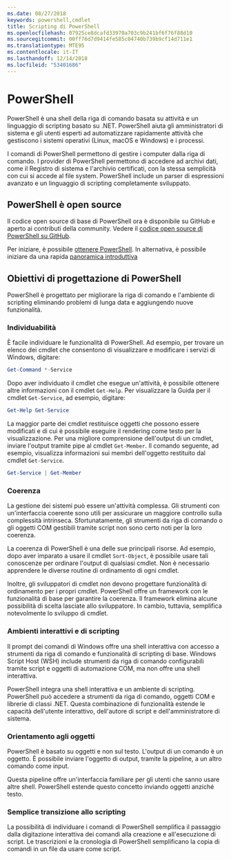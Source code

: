 ```yaml
---
ms.date: 08/27/2018
keywords: powershell,cmdlet
title: Scripting di PowerShell
ms.openlocfilehash: 07925ce8dcafd33970a703c9b241bf6f76f88d10
ms.sourcegitcommit: 00ff76d7d9414fe585c04740b739b9cf14d711e1
ms.translationtype: MTE95
ms.contentlocale: it-IT
ms.lasthandoff: 12/14/2018
ms.locfileid: "53401686"
---
```

# <a name="powershell"></a>PowerShell

PowerShell è una shell della riga di comando basata su attività e un linguaggio di scripting basato su .NET.
PowerShell aiuta gli amministratori di sistema e gli utenti esperti ad automatizzare rapidamente attività che gestiscono i sistemi operativi (Linux, macOS e Windows) e i processi.

I comandi di PowerShell permettono di gestire i computer dalla riga di comando. I provider di PowerShell permettono di accedere ad archivi dati, come il Registro di sistema e l'archivio certificati, con la stessa semplicità con cui si accede al file system. PowerShell include un parser di espressioni avanzato e un linguaggio di scripting completamente sviluppato.

## <a name="powershell-is-open-source"></a>PowerShell è open source

Il codice open source di base di PowerShell ora è disponibile su GitHub e aperto ai contributi della community.
Vedere il [codice open source di PowerShell su GitHub](https://github.com/powershell/powershell).

Per iniziare, è possibile [ottenere PowerShell](https://github.com/PowerShell/PowerShell#get-powershell).
In alternativa, è possibile iniziare da una rapida [panoramica introduttiva](https://github.com/PowerShell/PowerShell/blob/master/docs/learning-powershell)

## <a name="powershell-design-goals"></a>Obiettivi di progettazione di PowerShell

PowerShell è progettato per migliorare la riga di comando e l'ambiente di scripting eliminando problemi di lunga data e aggiungendo nuove funzionalità.

### <a name="discoverability"></a>Individuabilità

È facile individuare le funzionalità di PowerShell. Ad esempio, per trovare un elenco dei cmdlet che consentono di visualizzare e modificare i servizi di Windows, digitare:

```powershell
Get-Command *-Service
```

Dopo aver individuato il cmdlet che esegue un'attività, è possibile ottenere altre informazioni con il cmdlet `Get-Help`. Per visualizzare la Guida per il cmdlet `Get-Service`, ad esempio, digitare:

```powershell
Get-Help Get-Service
```

La maggior parte dei cmdlet restituisce oggetti che possono essere modificati e di cui è possibile eseguire il rendering come testo per la visualizzazione. Per una migliore comprensione dell'output di un cmdlet, inviare l'output tramite pipe al cmdlet `Get-Member`. Il comando seguente, ad esempio, visualizza informazioni sui membri dell'oggetto restituito dal cmdlet `Get-Service`.

```powershell
Get-Service | Get-Member
```

### <a name="consistency"></a>Coerenza

La gestione dei sistemi può essere un'attività complessa. Gli strumenti con un'interfaccia coerente sono utili per assicurare un maggiore controllo sulla complessità intrinseca. Sfortunatamente, gli strumenti da riga di comando o gli oggetti COM gestibili tramite script non sono certo noti per la loro coerenza.

La coerenza di PowerShell è una delle sue principali risorse. Ad esempio, dopo aver imparato a usare il cmdlet `Sort-Object`, è possibile usare tali conoscenze per ordinare l'output di qualsiasi cmdlet. Non è necessario apprendere le diverse routine di ordinamento di ogni cmdlet.

Inoltre, gli sviluppatori di cmdlet non devono progettare funzionalità di ordinamento per i propri cmdlet. PowerShell offre un framework con le funzionalità di base per garantire la coerenza. Il framework elimina alcune possibilità di scelta lasciate allo sviluppatore. In cambio, tuttavia, semplifica notevolmente lo sviluppo di cmdlet.

### <a name="interactive-and-scripting-environments"></a>Ambienti interattivi e di scripting

Il prompt dei comandi di Windows offre una shell interattiva con accesso a strumenti da riga di comando e funzionalità di scripting di base. Windows Script Host (WSH) include strumenti da riga di comando configurabili tramite script e oggetti di automazione COM, ma non offre una shell interattiva.

PowerShell integra una shell interattiva e un ambiente di scripting. PowerShell può accedere a strumenti da riga di comando, oggetti COM e librerie di classi .NET. Questa combinazione di funzionalità estende le capacità dell'utente interattivo, dell'autore di script e dell'amministratore di sistema.

### <a name="object-orientation"></a>Orientamento agli oggetti

PowerShell è basato su oggetti e non sul testo. L'output di un comando è un oggetto. È possibile inviare l'oggetto di output, tramite la pipeline, a un altro comando come input.

Questa pipeline offre un'interfaccia familiare per gli utenti che sanno usare altre shell. PowerShell estende questo concetto inviando oggetti anziché testo.

### <a name="easy-transition-to-scripting"></a>Semplice transizione allo scripting

La possibilità di individuare i comandi di PowerShell semplifica il passaggio dalla digitazione interattiva dei comandi alla creazione e all'esecuzione di script. Le trascrizioni e la cronologia di PowerShell semplificano la copia di comandi in un file da usare come script.
